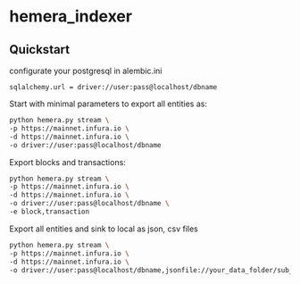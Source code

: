 # hemera_indexer

## Quickstart
configurate your postgresql in alembic.ini
```angular2html
sqlalchemy.url = driver://user:pass@localhost/dbname
```


Start with minimal parameters to export all entities as:
```bash
python hemera.py stream \
-p https://mainnet.infura.io \
-d https://mainnet.infura.io \
-o driver://user:pass@localhost/dbname
```

Export blocks and transactions:
```bash
python hemera.py stream \
-p https://mainnet.infura.io \
-d https://mainnet.infura.io \
-o driver://user:pass@localhost/dbname \
-e block,transaction
```

Export all entities and sink to local as json, csv files
```bash
python hemera.py stream \
-p https://mainnet.infura.io \
-d https://mainnet.infura.io \
-o driver://user:pass@localhost/dbname,jsonfile://your_data_folder/sub_json_folder,csvfile://your_data_folder/sub_csv_folder \
```